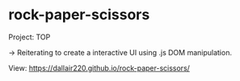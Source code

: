 # rock-paper-scissors
Project: TOP

-> Reiterating to create a interactive UI using .js DOM manipulation.

View: https://dallair220.github.io/rock-paper-scissors/
